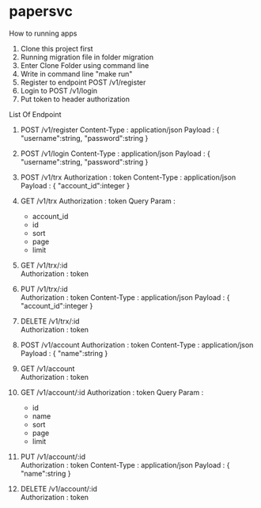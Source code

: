 # papersvc

How to running apps

1. Clone this project first
2. Running migration file in folder migration
3. Enter Clone Folder using command line
4. Write in command line "make run"
5. Register to endpoint POST   /v1/register 
6. Login to POST   /v1/login 
7. Put token to header authorization

List Of Endpoint

1. POST   /v1/register
   Content-Type : application/json
   Payload : 
   {
    "username":string,
    "password":string
   }
   
2. POST   /v1/login
   Content-Type : application/json
   Payload : 
   {
    "username":string,
    "password":string
   }
   
3. POST   /v1/trx
   Authorization : token
   Content-Type : application/json
   Payload : 
   {
    "account_id":integer
   }
   
4. GET    /v1/trx
   Authorization : token
   Query Param : 
   - account_id
   - id
   - sort
   - page
   - limit
   
5. GET    /v1/trx/:id  
   Authorization : token
   
6. PUT    /v1/trx/:id  
   Authorization : token
   Content-Type : application/json
   Payload : 
   {
    "account_id":integer
   }
7. DELETE /v1/trx/:id   
   Authorization : token
   
8. POST   /v1/account 
   Authorization : token
   Content-Type : application/json
   Payload : 
   {
    "name":string
   }
9. GET    /v1/account    
   Authorization : token
   
10. GET    /v1/account/:id 
    Authorization : token
    Query Param : 
    - id
    - name
    - sort
    - page
    - limit
11. PUT    /v1/account/:id  
    Authorization : token
    Content-Type : application/json
    Payload : 
    {
      "name":string
    }
12. DELETE /v1/account/:id   
    Authorization : token
